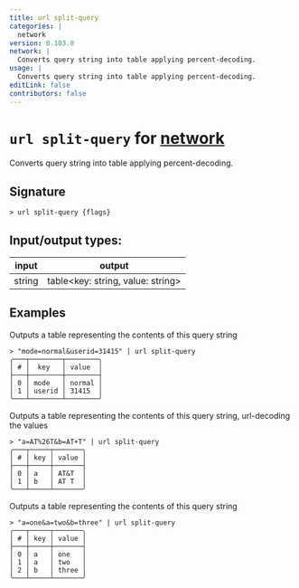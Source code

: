 ```yaml
---
title: url split-query
categories: |
  network
version: 0.103.0
network: |
  Converts query string into table applying percent-decoding.
usage: |
  Converts query string into table applying percent-decoding.
editLink: false
contributors: false
---
```

<!-- This file is automatically generated. Please edit the command in https://github.com/nushell/nushell instead. -->

# `url split-query` for [network](/commands/categories/network.md)

<div class='command-title'>Converts query string into table applying percent-decoding.</div>

## Signature

```> url split-query {flags} ```


## Input/output types:

| input  | output                            |
| ------ | --------------------------------- |
| string | table\<key: string, value: string\> |

## Examples

Outputs a table representing the contents of this query string
```nu
> "mode=normal&userid=31415" | url split-query
╭───┬────────┬────────╮
│ # │  key   │ value  │
├───┼────────┼────────┤
│ 0 │ mode   │ normal │
│ 1 │ userid │ 31415  │
╰───┴────────┴────────╯

```

Outputs a table representing the contents of this query string, url-decoding the values
```nu
> "a=AT%26T&b=AT+T" | url split-query
╭───┬─────┬───────╮
│ # │ key │ value │
├───┼─────┼───────┤
│ 0 │ a   │ AT&T  │
│ 1 │ b   │ AT T  │
╰───┴─────┴───────╯

```

Outputs a table representing the contents of this query string
```nu
> "a=one&a=two&b=three" | url split-query
╭───┬─────┬───────╮
│ # │ key │ value │
├───┼─────┼───────┤
│ 0 │ a   │ one   │
│ 1 │ a   │ two   │
│ 2 │ b   │ three │
╰───┴─────┴───────╯

```
